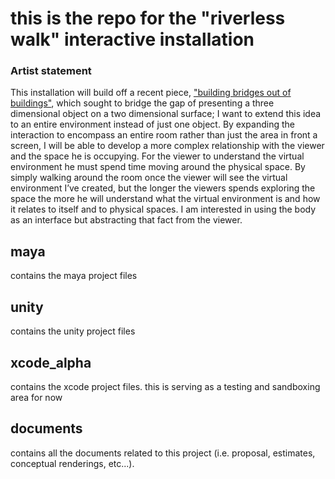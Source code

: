 <h1>this is the repo for the "riverless walk" interactive installation</h1>
<div>
<h3>Artist statement</h3>
<p>
This installation will build off a recent piece, <a href='http://hcwiley.com/installation/building-bridges-out-of-buildings' target='_blank'>"building bridges out of buildings"</a>, which sought to bridge the gap of presenting a three dimensional object on a two dimensional surface; I want to extend this idea to an entire environment instead of just one object. By expanding the interaction to encompass an entire room rather than just the area in front a screen, I will be able to develop a more complex relationship with the viewer and the space he is occupying. For the viewer to understand the virtual environment he must spend time moving around the physical space. By simply walking around the room once the viewer will see the virtual environment I’ve created, but the longer the viewers spends exploring the space the more he will understand what the virtual environment is and how it relates to itself and to physical spaces. I am interested in using the body as an interface but abstracting that fact from the viewer.
</p>
</div>
<h2>maya</h2>
<p>
contains the maya project files
</p>
<h2>unity</h2>
<p>
contains the unity project files
</p>
<h2>xcode_alpha</h2>
<p>
contains the xcode project files. this is serving as a testing and sandboxing area for now
</p>
<h2>documents</h2>
<p>
contains all the documents related to this project (i.e. proposal, estimates, conceptual renderings, etc...).
</p>
